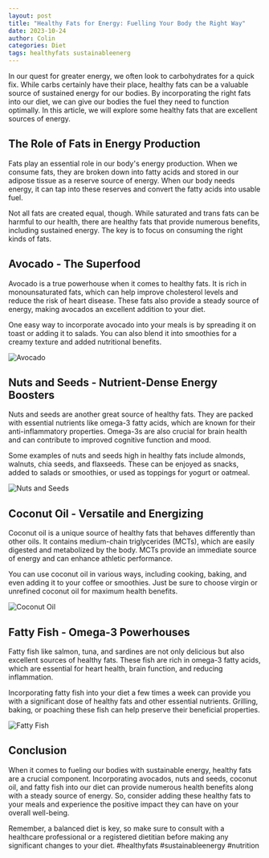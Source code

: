 ```yaml
---
layout: post
title: "Healthy Fats for Energy: Fuelling Your Body the Right Way"
date: 2023-10-24
author: Colin
categories: Diet
tags: healthyfats sustainableenerg
---
```


In our quest for greater energy, we often look to carbohydrates for a quick fix. While carbs certainly have their place, healthy fats can be a valuable source of sustained energy for our bodies. By incorporating the right fats into our diet, we can give our bodies the fuel they need to function optimally. In this article, we will explore some healthy fats that are excellent sources of energy.

## The Role of Fats in Energy Production

Fats play an essential role in our body's energy production. When we consume fats, they are broken down into fatty acids and stored in our adipose tissue as a reserve source of energy. When our body needs energy, it can tap into these reserves and convert the fatty acids into usable fuel.

Not all fats are created equal, though. While saturated and trans fats can be harmful to our health, there are healthy fats that provide numerous benefits, including sustained energy. The key is to focus on consuming the right kinds of fats.

## Avocado - The Superfood

Avocado is a true powerhouse when it comes to healthy fats. It is rich in monounsaturated fats, which can help improve cholesterol levels and reduce the risk of heart disease. These fats also provide a steady source of energy, making avocados an excellent addition to your diet.

One easy way to incorporate avocado into your meals is by spreading it on toast or adding it to salads. You can also blend it into smoothies for a creamy texture and added nutritional benefits.

![Avocado](https://source.unsplash.com/1600x900/?avocado)

## Nuts and Seeds - Nutrient-Dense Energy Boosters

Nuts and seeds are another great source of healthy fats. They are packed with essential nutrients like omega-3 fatty acids, which are known for their anti-inflammatory properties. Omega-3s are also crucial for brain health and can contribute to improved cognitive function and mood.

Some examples of nuts and seeds high in healthy fats include almonds, walnuts, chia seeds, and flaxseeds. These can be enjoyed as snacks, added to salads or smoothies, or used as toppings for yogurt or oatmeal.

![Nuts and Seeds](https://source.unsplash.com/1600x900/?nuts,seeds)

## Coconut Oil - Versatile and Energizing

Coconut oil is a unique source of healthy fats that behaves differently than other oils. It contains medium-chain triglycerides (MCTs), which are easily digested and metabolized by the body. MCTs provide an immediate source of energy and can enhance athletic performance.

You can use coconut oil in various ways, including cooking, baking, and even adding it to your coffee or smoothies. Just be sure to choose virgin or unrefined coconut oil for maximum health benefits.

![Coconut Oil](https://source.unsplash.com/1600x900/?coconut,oil)

## Fatty Fish - Omega-3 Powerhouses

Fatty fish like salmon, tuna, and sardines are not only delicious but also excellent sources of healthy fats. These fish are rich in omega-3 fatty acids, which are essential for heart health, brain function, and reducing inflammation.

Incorporating fatty fish into your diet a few times a week can provide you with a significant dose of healthy fats and other essential nutrients. Grilling, baking, or poaching these fish can help preserve their beneficial properties.

![Fatty Fish](https://source.unsplash.com/1600x900/?fish,omega3)

## Conclusion

When it comes to fueling our bodies with sustainable energy, healthy fats are a crucial component. Incorporating avocados, nuts and seeds, coconut oil, and fatty fish into our diet can provide numerous health benefits along with a steady source of energy. So, consider adding these healthy fats to your meals and experience the positive impact they can have on your overall well-being.

Remember, a balanced diet is key, so make sure to consult with a healthcare professional or a registered dietitian before making any significant changes to your diet. #healthyfats #sustainableenergy #nutrition
